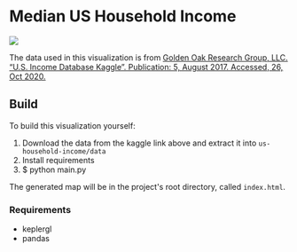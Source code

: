 # Median US Household Income

![]("./visualizations/map.png")

The data used in this visualization is from [Golden Oak Research Group, LLC. “U.S. Income Database Kaggle”. Publication: 5, August 2017. Accessed, 26, Oct 2020.](https://www.kaggle.com/goldenoakresearch/us-household-income-stats-geo-locations?select=kaggle_income.csv)

## Build
To build this visualization yourself:
1. Download the data from the kaggle link above and extract it into `us-household-income/data`
2. Install requirements
3. $ python main.py

The generated map will be in the project's root directory, called `index.html`.

### Requirements
- keplergl
- pandas